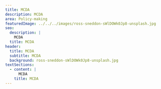 ```yaml
---
title: MCDA
description: MCDA
area: Policy-making
featuredImage: ../../../images/ross-sneddon-sWlDOWk0Jp8-unsplash.jpg
seo:
  description: |
    MCDA
  title: MCDA
header:
  title: MCDA
  subtitle: MCDA
  background: ross-sneddon-sWlDOWk0Jp8-unsplash.jpg
textSections:
  - content: |
      MCDA
    title: MCDA
---
```

